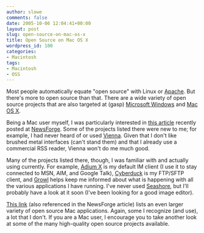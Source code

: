 ```yaml
---
author: slowe
comments: false
date: 2005-10-06 12:04:41+00:00
layout: post
slug: open-source-on-mac-os-x
title: Open Source on Mac OS X
wordpress_id: 100
categories:
- Macintosh
tags:
- Macintosh
- OSS
---
```


Most people automatically equate "open source" with Linux or [Apache](http://www.apache.org/). But there's more to open source than that. There are a wide variety of open source projects that are also targeted at (gasp) [Microsoft Windows](http://www.microsoft.com/windows/) and [Mac OS X](http://www.apple.com/macosx/).

Being a Mac user myself, I was particularly interested in [this article](http://software.newsforge.com/article.pl?sid=05/09/20/166254) recently posted at [NewsForge](http://www.newsforge.com/). Some of the projects listed there were new to me; for example, I had never heard of or used [Vienna](http://www.opencommunity.co.uk/vienna2.html). Given that I don't like brushed metal interfaces (can't stand them) and that I already use a commercial RSS reader, Vienna won't do me much good.

Many of the projects listed there, though, I was familiar with and actually using currently. For example, [Adium X](http://www.adiumx.com/) is my default IM client (I use it to stay connected to MSN, AIM, and Google Talk), [Cyberduck](http://cyberduck.ch/) is my FTP/SFTP client, and [Growl](http://growl.info/) helps keep me informed about what is happening with all the various applications I have running. I've never used [Seashore](http://seashore.sourceforge.net/), but I'll probably have a look at it soon (I've been looking for a good image editor).

[This link](http://www.nothickmanuals.info/doku.php?id=opensourcemac) (also referenced in the NewsForge article) lists an even larger variety of open source Mac applications. Again, some I recognize (and use), a lot that I don't. If you are a Mac user, I encourage you to take another look at some of the many high-quality open source projects available.
